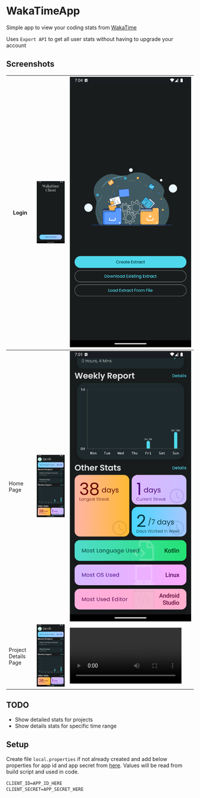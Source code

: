 # WakaTimeApp

Simple app to view your coding stats from [WakaTime](https://wakatime.com/dashboard)

Uses `Export API` to get all user stats without having to upgrade your account

## Screenshots

| Login                | ![Login Page](/assets/imgs/Login.png)                 | ![Loading extracts from WakaTime](/assets/imgs/Extract.png)  |
|----------------------|-------------------------------------------------------|--------------------------------------------------------------|
| Home Page            | ![Home Page 1](/assets/imgs/HomePage1.png)            | ![Home Page 2](/assets/imgs/HomePage2.png)                   |
| Project Details Page | ![Project Details Page 1](/assets/imgs/HomePage1.png) | ![Project Details Page 2](/assets/vids/ProjectDetails1.webm) |

## TODO

- Show detailed stats for projects
- Show details stats for specific time range

## Setup

Create file `local.properties` if not already created and add below properties for app id and app secret from
[here](https://wakatime.com/apps). Values will be read from build script and used in code.

```properties
CLIENT_ID=APP_ID_HERE
CLIENT_SECRET=APP_SECRET_HERE
```
